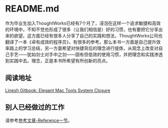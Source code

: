 # README.md

作为毕业生加入ThoughtWorks已经有7个月了，浸泡在这样一个追求敏捷和高效的环境中，不知不觉也形成了很多（让我们相信是）好的习惯，也有要把它分享出来的欲望。这方面已经有很多人分享了自己的实践和想法，ThoughtWorks公司也翻译了一本《卓有成效的程序员》，有很多的参考。那么本书一方面是自己提升效率路上的学习总结，另一方面希望对快捷背后的理念进行提炼，从观念上改变对自己手艺——犹如剑士对手中之剑——固有但低效的使用习惯，并把理念和实践渗透到实践中去。理念，正是本书所希望有所创新的亮点。


## 阅读地址
[Linesh Gitbook: Elegant Mac Tools System Closure](https://www.gitbook.com/book/linesh/gitbook-elegant-mac-tools-system-closure/details)


## 别人已经做过的工作
请参考[参考文章-Reference一节](publish/reference/reference.md)。
